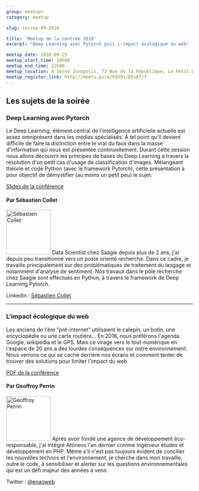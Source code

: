 ```yaml
---
group: meetups
category: meetup

slug: soiree-09-2018

title: 'Meetup de la rentrée 2018'
excerpt: "Deep Learning avec Pytorch puis L'impact écologique du web"

meetup_date: 2018-09-25
meetup_start_time: 19h00
meetup_end_time: 22h00
meetup_location: À Seine Innopolis, 72 Rue de la République, Le Petit Quevilly
meetup_register_link: http://meetu.ps/e/FQV91/B5s8T/f
---
```


## Les sujets de la soirée

### Deep Learning avec Pytorch

Le Deep Learning, élément central de l'intelligence artificielle actuelle est assez omniprésent dans les médias spécialisés. À tel point qu'il devient difficile de faire la distinction entre le vrai du faux dans la masse d'information qui nous est présentée continuellement. Durant cette session nous allons découvrir les principes de bases du Deep Learning à travers la résolution d'un petit cas d'usage de classification d'images. Mélangeant théorie et code Python (avec le framework Pytorch), cette présentation a pour objectif de démystifier (au moins un petit peu) le sujet.

[Slides de la conférence](https://docs.google.com/presentation/d/e/2PACX-1vSQo1a1O-ANLhhd3gf2j4FWo_xBDS-iwZ3bQKCzamW-0L6YLgdxdik_46CzCsIQ_Ac2vMdx8q-dltnn/pub?start=false&loop=false&delayms=60000&slide=id.g422f917086_0_28)

#### Par Sébastien Collet

<img src="/images/meetups/speakers/sebastien-collet.jpg" alt="Sébastien Collet" width="120" class="alignleft" />
Data Scientist chez Saagie depuis plus de 2 ans, j'ai depuis peu transitionné vers un poste orienté recherche. Dans ce cadre, je travaille principalement sur des problématiques de traitement du langage et notamment d'analyse de sentiment. Nos travaux dans le pôle recherche chez Saagie sont effectués en Python, à travers le framework de Deep Learning Pytorch.

Linkedin : [Sébastien Collet](https://www.linkedin.com/in/s%C3%A9bastien-collet-baa6a1101/)

---

### L'impact écologique du web

Les anciens de l'ère "pré-internet" utilisaient le calepin, un botin, une encyclopédie ou une carte routière... En 2018, nous préférons l'agenda Google, wikipedia et le GPS. Mais ce virage vers le tout-numérique en l'espace de 20 ans a des lourdes conséquences sur notre environnement. Nous verrons ce qui se cache derrière nos écrans et comment tenter de trouver des solutions pour limiter l'impact du web

[PDF de la conférence](/documents/meetup/2018-09-17/impact_ecologique_web_geoffroy_perrin.pdf)

#### Par Geoffroy Perrin

<img src="/images/meetups/speakers/geoffroy-perrin.jpg" alt="Geoffroy Perrin" width="120" class="alignleft" />
Après avoir fondé une agence de développement éco-responsable, j'ai intégré Attineos l'an dernier comme Ingénieur études et développement en PHP. Même s'il n'est pas toujours évident de concilier les nouvelles technos et l'environnement, je cherche dans mon travaille, outre le code, à sensibiliser et alerter sur les questions environnementales qui est un défi majeur des années à venir.

Twitter : [@enaoweb](https://twitter.com/enaoweb)
